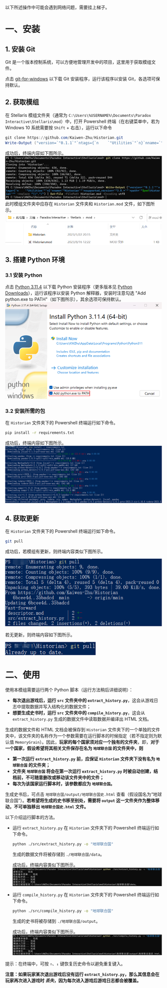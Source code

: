 以下所述操作中可能会遇到网络问题，需要挂上梯子。
# 一、安装
## 1. 安装 Git
Git 是一个版本控制系统，可以方便地管理开发中的项目，这里用于获取模组文件。

点击 [git-for-windows](https://github.com/git-for-windows/git/releases/download/v2.41.0.windows.3/Git-2.41.0.3-64-bit.exe) 以下载 Git 安装程序，运行该程序以安装 Git，各选项可保持默认。

## 2. 获取模组
在 Stellaris 模组文件夹（通常为 `C:\Users\%USERNAME%\Documents\Paradox Interactive\Stellaris\mod`）中，打开 Powershell 终端（在右键菜单中，若为 Windows 10 系统需要按 `Shift` + 右击），运行以下命令

```powershell
git clone https://github.com/Kaiwen-Zhu/Historian.git
Write-Output ("version=`"0.1.1`"`ntags={`n    `"Utilities`"`n}`nname=`"Historian`"`nsupported_version=`"3.8.*`"`npath=`"$pwd\Historian`"" -replace "\\","/") | Out-File -FilePath Historian.mod -Encoding utf8
```
成功后，终端内容如下图所示。
![克隆成功](clone.png)
此时模组文件夹中应存在 `Historian` 文件夹和 `Historian.mod` 文件，如下图所示。
![模组文件夹](mod.png)

## 3. 搭建 Python 环境
### 3.1 安装 Python
点击 [Python 3.11.4](https://www.python.org/ftp/python/3.11.4/python-3.11.4-amd64.exe) 以下载 Python 安装程序（更多版本见 [Python Downloads](https://www.python.org/downloads/)），运行该程序以安装 Python 解释器，安装时注意勾选 "Add python.exe to PATH"（如下图所示），其余选项可保持默认。
![添加到环境变量](python.png)

### 3.2 安装所需的包
在 `Historian` 文件夹下的 Powershell 终端运行如下命令。
```sh
pip install -r requirements.txt
```
成功后，终端内容如下图所示。
![pip成功](pip成功.png)

## 4. 获取更新
在 `Historian` 文件夹下的 Powershell 终端运行如下命令。
```sh
git pull
```
成功后，若模组有更新，则终端内容类似下图所示。

![有更新](有更新.png)

若无更新，则终端内容如下图所示。

![无更新](无更新.png)


# 二、使用
使用本模组需要运行两个 Python 脚本（运行方法稍后详细说明）：
+ **每次退出游戏后，运行 `src` 文件夹中的 `extract_history.py`**，这会从游戏日志中提取数据并写入结构化的数据文件；
+ **想要生成史书时，运行 `src` 文件夹中的 `compile_history.py`**，这会从 `extract_history.py` 生成的数据文件中读取数据并编译出 HTML 文档。
  
生成的数据文件和 HTML 文档会被保存到 `Historian` 文件夹下的一个单独的文件夹中，该文件夹的名称作为一个参数需要在运行脚本的时候指定（若不指定则为默认值 `MemoryGrain`）。因此，**玩家的每个国家须对应一个独有的文件夹**，即，**对于一个国家，假设希望将其相关文件保存在名为 `地球联合国` 的文件夹中，则**
+ **第一次运行 `extract_history.py` 前，应保证 `Historian` 文件夹下没有名为 `地球联合国` 的文件夹；**
+ **文件夹 `地球联合国` 将会在第一次运行 `extract_history.py` 时被自动创建，结档前，不可随意删改或移动该文件夹中的文件；**
+ **每次为该国家运行脚本时，该参数都应为 `地球联合国`。**

生成史书后，可点击 `地球联合国/output/地球联合国史.html` 查看（假设国名为“地球联合国”）。**若希望将生成的史书移至别处，需要将 `output` 这一文件夹作为整体移动，不可单独移出 `地球联合国史.html` 文件。**

以下介绍运行脚本的方法。
+ 运行 `extract_history.py`
在 `Historian` 文件夹下的 Powershell 终端运行如下命令。
    ```sh
    python ./src/extract_history.py -o "地球联合国"
    ```
    生成的数据文件将被存储到 `./地球联合国/data`。

    成功后，终端内容类似下图所示。
    ![提取成功](extract.png)
+ 运行 `compile_history.py`
在 `Historian` 文件夹下的 Powershell 终端运行如下命令。
    ```sh
    python ./src/compile_history.py -o "地球联合国"
    ```
    生成的史书将被存储到 `./地球联合国/output`。

    成功后，终端内容类似下图所示。
    ![编译成功](compile.png)

提示：在终端中，可按 `↑`、`↓` 键恢复历史命令以避免重复键入。

**注意：如果玩家某次退出游戏后没有运行 `extract_history.py`，那么其信息会在玩家再次进入游戏时 _丢失_，因为每次进入游戏后游戏日志都会被覆盖。**
